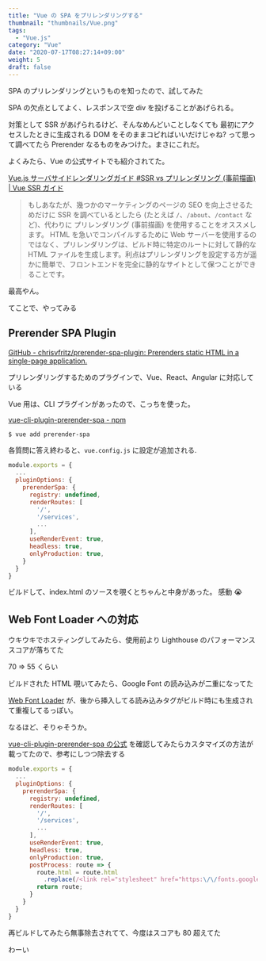 ```yaml
---
title: "Vue の SPA をプリレンダリングする"
thumbnail: "thumbnails/Vue.png"
tags:
  - "Vue.js"
category: "Vue"
date: "2020-07-17T08:27:14+09:00"
weight: 5
draft: false
---
```


SPA のプリレンダリングというものを知ったので、試してみた

SPA の欠点としてよく、レスポンスで空 div を投げることがあげられる。

対策として SSR があげられるけど、そんなめんどいことしなくても
最初にアクセスしたときに生成される DOM をそのままコピればいいだけじゃね? って思って調べてたら Prerender なるものをみつけた。まさにこれだ。

よくみたら、Vue の公式サイトでも紹介されてた。

[Vue.js サーバサイドレンダリングガイド #SSR vs プリレンダリング (事前描画) \| Vue SSR ガイド](https://ssr.vuejs.org/ja/#ssr-vs-%E3%83%97%E3%83%AA%E3%83%AC%E3%83%B3%E3%83%80%E3%83%AA%E3%83%B3%E3%82%B0-%E4%BA%8B%E5%89%8D%E6%8F%8F%E7%94%BB)

> もしあなたが、幾つかのマーケティングのページの SEO を向上させるためだけに SSR を調べているとしたら (たとえば `/`、`/about`、`/contact` など)、代わりに プリレンダリング (事前描画) を使用することをオススメします。 HTML を急いでコンパイルするために Web サーバーを使用するのではなく、プリレンダリングは、ビルド時に特定のルートに対して静的な HTML ファイルを生成します。利点はプリレンダリングを設定する方が遥かに簡単で、フロントエンドを完全に静的なサイトとして保つことができることです。

最高やん。

てことで、やってみる

## Prerender SPA Plugin

[GitHub - chrisvfritz/prerender-spa-plugin: Prerenders static HTML in a single-page application.](https://github.com/chrisvfritz/prerender-spa-plugin)

プリレンダリングするためのプラグインで、Vue、React、Angular に対応している

Vue 用は、CLI プラグインがあったので、こっちを使った。

[vue-cli-plugin-prerender-spa - npm](https://www.npmjs.com/package/vue-cli-plugin-prerender-spa)

```bash
$ vue add prerender-spa
```

各質問に答え終わると、`vue.config.js` に設定が追加される.

```javascript:vue.config.js
module.exports = {
  ...
  pluginOptions: {
    prerenderSpa: {
      registry: undefined,
      renderRoutes: [
        '/',
        '/services',
        ...
      ],
      useRenderEvent: true,
      headless: true,
      onlyProduction: true,
    }
  }
}
```

ビルドして、index.html のソースを覗くとちゃんと中身があった。 感動 😭

## Web Font Loader への対応

ウキウキでホスティングしてみたら、使用前より Lighthouse のパフォーマンススコアが落ちてた

70 => 55 くらい

ビルドされた HTML 覗いてみたら、Google Font の読み込みが二重になってた

[Web Font Loader](https://github.com/typekit/webfontloader) が、後から挿入してる読み込みタグがビルド時にも生成されて重複してるっぽい。

なるほど、そりゃそうか。

[vue-cli-plugin-prerender-spa の公式](https://www.npmjs.com/package/vue-cli-plugin-prerender-spa) を確認してみたらカスタマイズの方法が載ってたので、参考にしつつ除去する

```javascript:vue.config.js
module.exports = {
  ...
  pluginOptions: {
    prerenderSpa: {
      registry: undefined,
      renderRoutes: [
        '/',
        '/services',
        ...
      ],
      useRenderEvent: true,
      headless: true,
      onlyProduction: true,
      postProcess: route => {
        route.html = route.html
          .replace(/<link rel="stylesheet" href="https:\/\/fonts.googleapis.com(.*?)>/g、'');
        return route;
      }
    }
  }
}
```

再ビルドしてみたら無事除去されてて、今度はスコアも 80 超えてた

わーい
